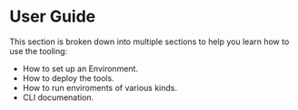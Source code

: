 # User Guide

This section is broken down into multiple sections to help you learn how to use the tooling:

- How to set up an Environment.
- How to deploy the tools.
- How to run enviroments of various kinds.
- CLI documenation.
